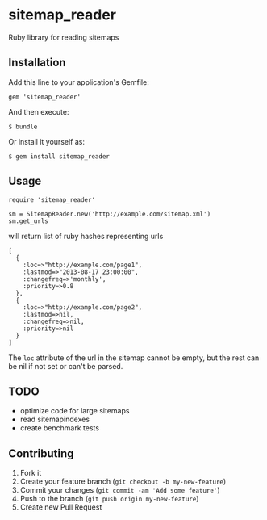 # sitemap_reader

Ruby library for reading sitemaps

## Installation

Add this line to your application's Gemfile:

    gem 'sitemap_reader'

And then execute:

    $ bundle

Or install it yourself as:

    $ gem install sitemap_reader

## Usage

    require 'sitemap_reader'

    sm = SitemapReader.new('http://example.com/sitemap.xml')
    sm.get_urls

will return list of ruby hashes representing urls

    [
      {
        :loc=>"http://example.com/page1",
        :lastmod=>"2013-08-17 23:00:00",
        :changefreq=>'monthly',
        :priority=>0.8
      },
      {
        :loc=>"http://example.com/page2",
        :lastmod=>nil,
        :changefreq=>nil,
        :priority=>nil
      }
    ]

The `loc` attribute of the url in the sitemap cannot be empty, but the rest can be nil if not set or can't be parsed.

## TODO
  
  * optimize code for large sitemaps
  * read sitemapindexes
  * create benchmark tests

## Contributing

1. Fork it
2. Create your feature branch (`git checkout -b my-new-feature`)
3. Commit your changes (`git commit -am 'Add some feature'`)
4. Push to the branch (`git push origin my-new-feature`)
5. Create new Pull Request
